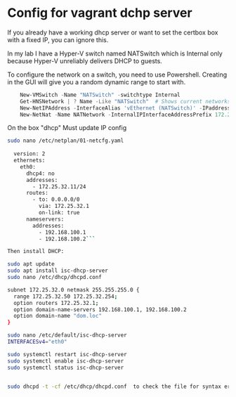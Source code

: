 # Config for vagrant dchp server

If you already have a working dhcp server or want to set the certbox box with a fixed IP, you can ignore this.

In my lab I have a Hyper-V switch named NATSwitch which is Internal only because Hyper-V unreliably delivers DHCP to guests.

To configure the network on a switch, you need to use Powershell.  Creating in the GUI will give you a random dynamic range to start with.

``` Powershell
    New-VMSwitch -Name "NATSwitch" -switchtype Internal
    Get-HNSNetwork | ? Name -Like "NATSwitch"  # Shows current networks that were autocreated
    New-NetIPAddress -InterfaceAlias 'vEthernet (NATSwitch)' -IPaddress 172.25.32.1 -prefixlength 24   #Sets DGW using .1 for the subnet found above
    New-NetNat -Name NATNetwork -InternalIPInterfaceAddressPrefix 172.25.32.0/24
```

On the box "dhcp" Must update IP config

```bash
sudo nano /etc/netplan/01-netcfg.yaml
  
  version: 2
  ethernets:
    eth0:
      dhcp4: no
      addresses:
        - 172.25.32.11/24
      routes:
        - to: 0.0.0.0/0
          via: 172.25.32.1
          on-link: true
      nameservers:
        addresses:
          - 192.168.100.1
          - 192.168.100.2```

Then install DHCP:

sudo apt update
sudo apt install isc-dhcp-server
sudo nano /etc/dhcp/dhcpd.conf

subnet 172.25.32.0 netmask 255.255.255.0 {
  range 172.25.32.50 172.25.32.254;
  option routers 172.25.32.1;
  option domain-name-servers 192.168.100.1, 192.168.100.2
  option domain-name "dom.loc"
}

sudo nano /etc/default/isc-dhcp-server
INTERFACESv4="eth0"

sudo systemctl restart isc-dhcp-server
sudo systemctl enable isc-dhcp-server
sudo systemctl status isc-dhcp-server


sudo dhcpd -t -cf /etc/dhcp/dhcpd.conf  to check the file for syntax errors
```
